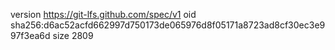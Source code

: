 version https://git-lfs.github.com/spec/v1
oid sha256:d6ac52acfd662997d750173de065976d8f05171a8723ad8cf30ec3e997f3ea6d
size 2809
